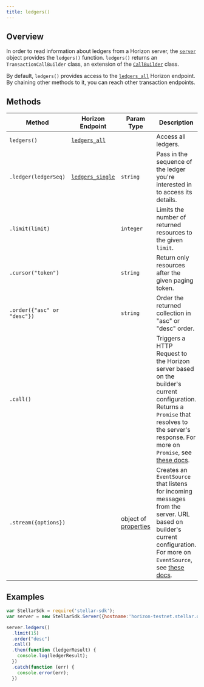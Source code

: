 ```yaml
---
title: ledgers()
---
```


## Overview

In order to read information about ledgers from a Horizon server, the [`server`](./server.md) object provides the `ledgers()` function. `ledgers()` returns an `TransactionCallBuilder` class, an extension of the [`CallBuilder`](./call_builder.md) class.

By default, `ledgers()` provides access to the [`ledgers_all`](https://stellar.org/developers/horizon/reference/ledgers-all/) Horizon endpoint.  By chaining other methods to it, you can reach other transaction endpoints.

## Methods

| Method | Horizon Endpoint | Param Type | Description |
| --- | --- | --- | --- |
| `ledgers()` | [`ledgers_all`](https://stellar.org/developers/horizon/reference/ledgers-all/) |  | Access all ledgers. |
| `.ledger(ledgerSeq)` | [`ledgers_single`](https://stellar.org/developers/horizon/reference/ledgers-single/) | `string` | Pass in the sequence of the ledger you're interested in to access its details. |
| `.limit(limit)` | | `integer` | Limits the number of returned resources to the given `limit`.|
| `.cursor("token")` | | `string` | Return only resources after the given paging token. |
| `.order({"asc" or "desc"})` | | `string` |  Order the returned collection in "asc" or "desc" order. |
| `.call()` | | | Triggers a HTTP Request to the Horizon server based on the builder's current configuration.  Returns a `Promise` that resolves to the server's response.  For more on `Promise`, see [these docs](https://developer.mozilla.org/en-US/docs/Web/JavaScript/Reference/Global_Objects/Promise).|
| `.stream({options})` | | object of [properties](https://developer.mozilla.org/en-US/docs/Web/API/EventSource#Properties) | Creates an `EventSource` that listens for incoming messages from the server.  URL based on builder's current configuration.  For more on `EventSource`, see [these docs](https://developer.mozilla.org/en-US/docs/Web/API/EventSource). |

## Examples

```js
var StellarSdk = require('stellar-sdk');
var server = new StellarSdk.Server({hostname:'horizon-testnet.stellar.org', secure:true, port:443});

server.ledgers()
  .limit(15)
  .order("desc")
  .call()
  .then(function (ledgerResult) {
    console.log(ledgerResult);
  })
  .catch(function (err) {
    console.error(err);
  })
```
